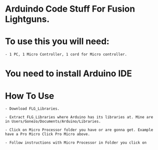 # Arduindo Code Stuff For Fusion Lightguns.

# To use this you will need: 

    - 1 PC, 1 Micro Controller, 1 cord for Micro controller.
    
# You need to install Arduino IDE

# How To Use

    - Download FLG_Libraries.

    - Extract FLG_Libraries where Arduino has its libraries at. Mine are in Users/Gonezo/Documents/Arduino/Libraries.

    - Click on Micro Processor folder you have or are gonna get. Example have a Pro Micro Click Pro Micro above.
    
    - Follow instructions with Micro Processor in Folder you click on
   
